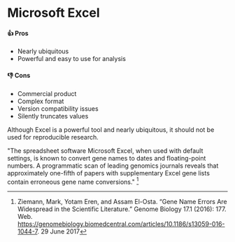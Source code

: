 # Microsoft Excel

#### 👍 Pros
- Nearly ubiquitous
- Powerful and easy to use for analysis

#### 👎 Cons
- Commercial product
- Complex format
- Version compatibility issues
- Silently truncates values

Although Excel is a powerful tool and nearly ubiquitous, it should not be used for reproducible research.

"The spreadsheet software Microsoft Excel, when used with default settings, is known to convert gene names to dates and floating-point numbers. A programmatic scan of leading genomics journals reveals that approximately one-fifth of papers with supplementary Excel gene lists contain erroneous gene name conversions." [^1]

[^1]: Ziemann, Mark, Yotam Eren, and Assam El-Osta. “Gene Name Errors Are Widespread in the Scientific Literature.” Genome Biology 17.1 (2016): 177. Web. https://genomebiology.biomedcentral.com/articles/10.1186/s13059-016-1044-7. 29 June 2017
